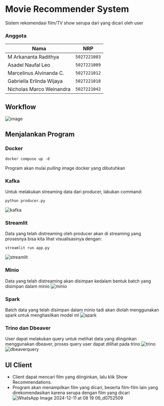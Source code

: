 # Movie Recommender System
Sistem rekomendasi film/TV show serupa dari yang dicari oleh user

### Anggota
| Nama                            | NRP          |
| ------------------------------- | ------------ |
| M Arkananta Radithya            | `5027221003` |
| Asadel Naufal Leo               | `5027221009` |
| Marcelinus Alvinanda C.         | `5027221012` |
| Gabriella Erlinda Wijaya        | `5027221018` |
| Nicholas Marco Weinandra        | `5027221042` |

## Workflow
![image](https://github.com/user-attachments/assets/5fd14930-336b-474e-8698-10b0d4b4956b)

## Menjalankan Program
### Docker
```
docker compose up -d
```
Program akan mulai _pulling_ image docker yang dibutuhkan

### Kafka
Untuk melakukan streaming data dari producer, lakukan command:
```
python producer.py
```
![kafka](https://github.com/user-attachments/assets/84a2893e-6289-4af0-9d58-4b16b4e54b91)

### Streamlit
Data yang telah distreaming oleh producer akan di streaming yang prosesnya bisa kita lihat visualisasinya dengan:
```
streamlit run app.py
```
![streamlit](https://github.com/user-attachments/assets/922bcd47-1b7a-47a8-a387-e73d513a0010)

### Minio
Data yang telah distreaming akan disimpan kedalam bentuk batch yang disimpan dalam minio
![minio](https://github.com/user-attachments/assets/42cfb89c-e60f-4597-8181-1c2483ebcfde)

### Spark
Batch data yang telah disimpan dalam minio tadi akan diolah menggunakan spark untuk menghasilkan model ml
![spark](https://github.com/user-attachments/assets/a4948817-d3c3-4094-be46-2fc07c4f8ecf)

### Trino dan Dbeaver
User dapat melakukan query untuk melihat data yang diinginkan menggunakan dbeaver, proses query user dapat dilihat pada trino
![trino](https://github.com/user-attachments/assets/7b4e9a36-648c-4693-a170-680d1a38be09)
![dbeaverquery](https://github.com/user-attachments/assets/78bb40db-b558-400c-8934-2e1173c67376)

## UI Client
- Client dapat mencari film yang diinginkan, lalu klik Show Recommendations.
- Program akan menampilkan film yang dicari, beserta film-film lain yang direkomendasikan karena serupa dengan film yang dicari
![WhatsApp Image 2024-12-11 at 08 19 06_d0752509](https://github.com/user-attachments/assets/e813303c-0094-428d-a2b8-07e84d0a8277)

